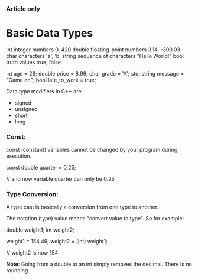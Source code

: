 ### Article only
# Basic Data Types

int        integer numbers           0, 420 
double     floating-point numbers    3.14, -300.03
char       characters                'a', 'b'
string     sequence of characters    "Hello World!"
bool       truth values              true, false


int age = 28;
double price = 8.99;
char grade = 'A';
std::string message = "Game on";
bool late_to_work = true;


Data type modifiers in C++ are:
- signed
- unsigned
- short
- long


### Const:

const (constant) variables cannot be changed by your program during execution.

const double quarter = 0.25;

// and now variable quarter can only be 0.25


### Type Conversion:

A type cast is basically a conversion from one type to another.

The notation (type) value means "convert value to type". So for example:

double weight1;
int weight2;

weight1 = 154.49;
weight2 = (int) weight1;

// weight2 is now 154 

**Note**: Going from a double to an int simply removes the decimal. There is no rounding. 
